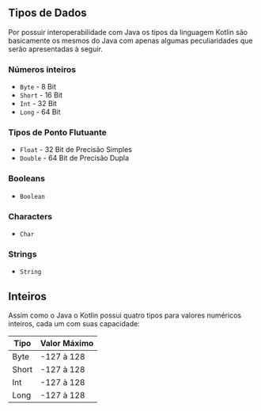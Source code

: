 ## Tipos de Dados
Por possuir interoperabilidade com Java os tipos da linguagem Kotlin são basicamente os mesmos do Java com apenas algumas peculiaridades que serão apresentadas à seguir. 

### Números inteiros 
* `Byte` - 8 Bit
* `Short` - 16 Bit
* `Int` - 32 Bit
* `Long` - 64 Bit

### Tipos de Ponto Flutuante
* `Float` - 32 Bit de Precisão Simples 
* `Double` - 64 Bit de Precisão Dupla 

### Booleans  
* `Boolean` 

### Characters 
* `Char` 

### Strings 
* `String` 

## Inteiros 
Assim como o Java o Kotlin possui quatro tipos para valores numéricos inteiros, cada um com suas capacidade:

Tipo | Valor Máximo 
-----|-------------
Byte | -127 à 128 
Short| -127 à 128
Int  | -127 à 128
Long | -127 à 128
  
